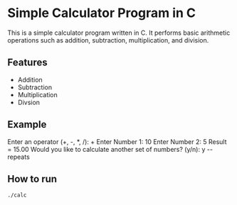 # Simple Calculator Program in C

This is a simple calculator program written in C. It performs basic arithmetic operations such as addition, subtraction, multiplication, and division.

## Features
- Addition
- Subtraction
- Multiplication
- Divsion 

## Example
Enter an operator (+, -, *, /): +
Enter Number 1: 10
Enter Number 2: 5
Result = 15.00
Would you like to calculate another set of numbers? (y/n): y
--repeats

## How to run
``` bash
./calc
```
